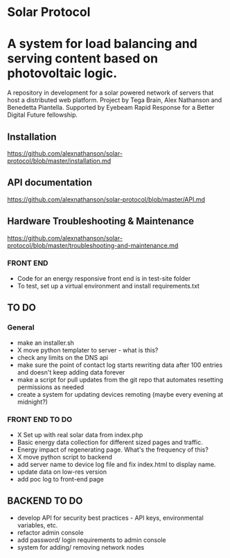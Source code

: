 # Solar Protocol

A system for load balancing and serving content based on photovoltaic logic.
=======
A repository in development for a solar powered network of servers that host a distributed web platform. Project by Tega Brain, Alex Nathanson and Benedetta Piantella. Supported by Eyebeam Rapid Response for a Better Digital Future fellowship.

## Installation

https://github.com/alexnathanson/solar-protocol/blob/master/installation.md

## API documentation

https://github.com/alexnathanson/solar-protocol/blob/master/API.md

## Hardware Troubleshooting & Maintenance

https://github.com/alexnathanson/solar-protocol/blob/master/troubleshooting-and-maintenance.md


### FRONT END
* Code for an energy responsive front end is in test-site folder
* To test, set up a virtual environment and install requirements.txt

## TO DO

### General
* make an installer.sh
* X move python templater to server  - what is this?
* check any limits on the DNS api
* make sure the point of contact log starts rewriting data after 100 entries and doesn't keep adding data forever
* make a script for pull updates from the git repo that automates resetting permissions as needed
* create a system for updating devices remoting (maybe every evening at midnight?)

### FRONT END TO DO
* X Set up with real solar data from index.php
* Basic energy data collection for different sized pages and traffic. 
* Energy impact of regenerating page. What's the frequency of this?
* X move python script to backend
* add server name to device log file and fix index.html to display name.
* update data on low-res version
* add poc log to front-end page

## BACKEND TO DO

* develop API for security best practices - API keys, environmental variables, etc.
* refactor admin console
* add password/ login requirements to admin console
* system for adding/ removing network nodes



